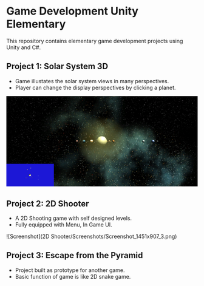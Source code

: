 # Game Development Unity Elementary

This repository contains elementary game development projects using Unity and C#.

## Project 1: Solar System 3D
   * Game illustates the solar system views in many perspectives.
   * Player can change the display perspectives by clicking a planet.

![Screenshot_SS](SolarSystem/SolarSystemTest.png)

## Project 2: 2D Shooter
   * A 2D Shooting game with self designed levels.
   * Fully equipped with Menu, In Game UI.

![Screenshot](2D Shooter/Screenshots/Screenshot_1451x907_3.png)

## Project 3: Escape from the Pyramid
   * Project built as prototype for another game.
   * Basic function of game is like 2D snake game.


